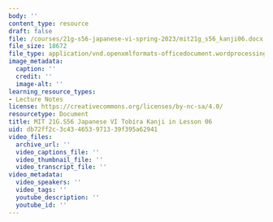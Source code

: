 ```yaml
---
body: ''
content_type: resource
draft: false
file: /courses/21g-s56-japanese-vi-spring-2023/mit21g_s56_kanji06.docx
file_size: 18672
file_type: application/vnd.openxmlformats-officedocument.wordprocessingml.document
image_metadata:
  caption: ''
  credit: ''
  image-alt: ''
learning_resource_types:
- Lecture Notes
license: https://creativecommons.org/licenses/by-nc-sa/4.0/
resourcetype: Document
title: MIT 21G.S56 Japanese VI Tobira Kanji in Lesson 06
uid: db72ff2c-3c43-4653-9713-39f395a62941
video_files:
  archive_url: ''
  video_captions_file: ''
  video_thumbnail_file: ''
  video_transcript_file: ''
video_metadata:
  video_speakers: ''
  video_tags: ''
  youtube_description: ''
  youtube_id: ''
---
```

